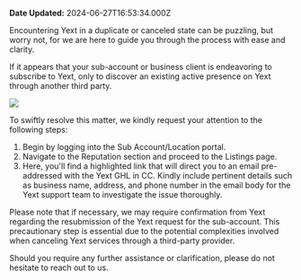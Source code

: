 **Date Updated:** 2024-06-27T16:53:34.000Z

Encountering Yext in a duplicate or canceled state can be puzzling, but worry not, for we are here to guide you through the process with ease and clarity.

  
If it appears that your sub-account or business client is endeavoring to subscribe to Yext, only to discover an existing active presence on Yext through another third party. 

![](https://s3.amazonaws.com/cdn.freshdesk.com/data/helpdesk/attachments/production/155026988362/original/7ScSLdKbSc2k3ifEtZzPkUu-_GpruACA0g.jpeg?1717403587)

  
To swiftly resolve this matter, we kindly request your attention to the following steps:

1. Begin by logging into the Sub Account/Location portal.
2. Navigate to the Reputation section and proceed to the Listings page.
3. Here, you'll find a highlighted link that will direct you to an email pre-addressed with the Yext GHL in CC. Kindly include pertinent details such as business name, address, and phone number in the email body for the Yext support team to investigate the issue thoroughly.

  
Please note that if necessary, we may require confirmation from Yext regarding the resubmission of the Yext request for the sub-account. This precautionary step is essential due to the potential complexities involved when canceling Yext services through a third-party provider.
  
  
Should you require any further assistance or clarification, please do not hesitate to reach out to us.

  